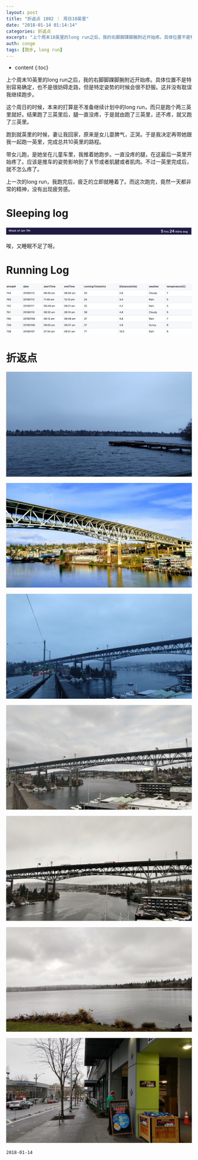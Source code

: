 ```yaml
---
layout: post
title: "折返点 1802 ｜ 周日10英里"
date: "2018-01-14 01:14:14"
categories: 折返点
excerpt: "上个周末10英里的long run之后，我的右脚脚踝脚腕附近开始疼。具体位置不是特别容易确定，也不是很妨碍走路，但是特定姿势的时候会很不舒服..."
auth: conge
tags: [跑步, long run]
---
```

* content
{:toc}

上个周末10英里的long run之后，我的右脚脚踝脚腕附近开始疼。具体位置不是特别容易确定，也不是很妨碍走路，但是特定姿势的时候会很不舒服。这并没有耽误我继续跑步。

这个周日的时候，本来的打算是不准备继续计划中的long run，而只是跑个两三英里就好。结果跑了三英里后，腿一直没疼，于是就由跑了三英里，还不疼，就又跑了三英里。

跑到就英里的时候，妻让我回家，原来是女儿耍脾气，正哭。于是我决定再带她跟我一起跑一英里，完成总共10英里的路程。

带女儿跑，是她坐在儿童车里，我推着她跑步。一直没疼的腿，在这最后一英里开始疼了。应该是推车的姿势影响到了关节或者肌腱或者肌肉。不过一英里完成后，就不怎么疼了。

上一次的long run，我跑完后，疲乏的立即就睡着了。而这次跑完，竟然一天都非常的精神，没有出现疲劳感。

# Sleeping log
![sleeping log](/assets/images/折返点/118382-af7c50ed03eeb2a7.png)

唉，又睡眠不足了呀。

# Running Log

![Running Log Week 2，2018](/assets/images/折返点/118382-775842c31c7fe133.png)

# 折返点

![20180107.jpg](/assets/images/折返点/118382-281735d7cbe961c0.jpg)

![20180108.jpg](/assets/images/折返点/118382-c5c3512864abb8cf.jpg)

![20180109.jpg](/assets/images/折返点/118382-77c6ed9b0814bd99.jpg)

![20180110.jpg](/assets/images/折返点/118382-fa49c20f05c27601.jpg)

![20180111.jpg](/assets/images/折返点/118382-13312e85ae58a6c3.jpg)

![20180112.jpg](/assets/images/折返点/118382-2c7db6f35c9df917.jpg)

![20180113.jpg](/assets/images/折返点/118382-089b7db73058a469.jpg)

```
2018-01-14
```
